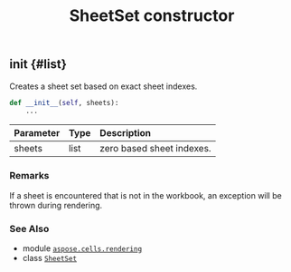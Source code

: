 ﻿---
title: SheetSet constructor
second_title: Aspose.Cells for Python via .NET API References
description: 
type: docs
weight: 10
url: /aspose.cells.rendering/sheetset/__init__/
is_root: false
---

## __init__ {#list}

Creates a sheet set based on exact sheet indexes.



```python
def __init__(self, sheets):
    ...
```


| Parameter | Type | Description |
| :- | :- | :- |
| sheets | list | zero based sheet indexes. |
### Remarks

If a sheet is encountered that is not in the workbook, an exception will be thrown during rendering.


### See Also
* module [`aspose.cells.rendering`](../../)
* class [`SheetSet`](/cells/python-net/aspose.cells.rendering/sheetset)
